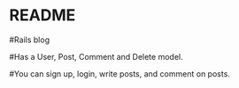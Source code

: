 # README

#Rails blog 

#Has a User, Post, Comment and Delete model.

#You can sign up, login, write posts, and comment on posts.
